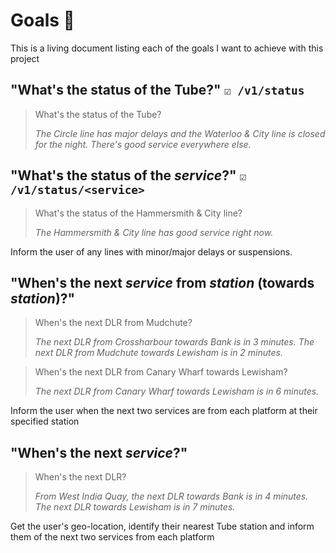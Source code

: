 # Goals 🎯

This is a living document listing each of the goals I want to achieve with this project

## "What's the status of the Tube?" `☑️ /v1/status`

> What's the status of the Tube?
>
> *The Circle line has major delays and the Waterloo & City line is closed for the night. There's good service everywhere else.*

## "What's the status of the *service*?" `☑️ /v1/status/<service>`

> What's the status of the Hammersmith & City line?
>
> *The Hammersmith & City line has good service right now.*

Inform the user of any lines with minor/major delays or suspensions.

## "When's the next *service* from *station* (towards *station*)?"

> When's the next DLR from Mudchute?
>
> *The next DLR from Crossharbour towards Bank is in 3 minutes. The next DLR from Mudchute towards Lewisham is in 2 minutes.*

> When's the next DLR from Canary Wharf towards Lewisham?
>
> *The next DLR from Canary Wharf towards Lewisham is in 6 minutes.*

Inform the user when the next two services are from each platform at their specified station

## "When's the next *service*?"

> When's the next DLR?
>
> *From West India Quay, the next DLR towards Bank is in 4 minutes. The next DLR towards Lewisham is in 7 minutes.*

Get the user's geo-location, identify their nearest Tube station and inform them of the next two services from each platform